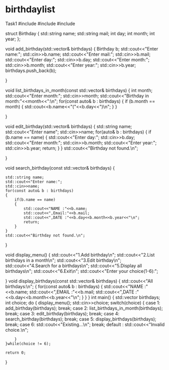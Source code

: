 # birthdaylist
Task1
#include<iostream>
#include<string>
#include<vector>

struct Birthday
{
    std::string name;
    std::string mail;
    int day;
    int month;
    int year;
};

void add_birthday(std::vector<Birthday>& birthdays)
{
    Birthday b;
    std::cout<<"Enter name:";
    std::cin>>b.name;
    std::cout<<"Enter mail:";
    std::cin>>b.mail;
    std::cout<<"Enter day:";
    std::cin>>b.day;
    std::cout<<"Enter month:";
    std::cin>>b.month;
    std::cout<<"Enter year:";
    std::cin>>b.year;
    birthdays.push_back(b);

}

void list_birthdays_in_month(const std::vector<Birthday>& birthdays)
{
    int month;
    std::cout<<"Enter month:";
    std::cin>>month;
    std::cout<<"Birthday in month:"<<month<<":\n";
    for(const auto& b : birthdays)
    {
        if (b.month == month)
        {
            std::cout<<b.name<<"("<<b.day<<")\n";
        }
    }

}

void edit_birthday(std::vector<Birthday>& birthdays)
{
    std::string name;
    std::cout<<"Enter name";
    std::cin>>name;
        for(auto& b : birthdays)
        {
            if (b.name == name)
            {
                std::cout<<"Enter day:";
                std::cin>>b.day;
                std::cout<<"Enter month:";
                std::cin>>b.month;
                std::cout<<"Enter year:";
                std::cin>>b.year;
                return;
            }
        }
        std::cout<<"Birthday not found.\n";

}

void search_birthday(const std::vector<Birthday>& birthdays)
{


    std::string name;
    std::cout<<"Enter name:";
    std::cin>>name;
    for(const auto& b : birthdays)
    {
        if(b.name == name)
        {
            std::cout<<"NAME :"<<b.name;
            std::cout<<",Email:"<<b.mail;
            std::cout<<",DATE :"<<b.day<<b.month<<b.year<<"\n";
            return;
        }
    }
    std::cout<<"Birthday not found.\n";

}



void display_menu()
{
    std::cout<<"1.Add birthday\n";
    std::cout<<"2.List birthdays in a month\n";
    std::cout<<"3.Edit birthday\n";
    std::cout<<"4.Search for a birthdays\n";
    std::cout<<"5.Display all birthdays\n";
    std::cout<<"6.Exit\n";
    std::cout<<"Enter your choice(1-6):";

}
void display_birthdays(const std::vector<Birthday>& birthdays)
{
    std::cout<<"All birthdays:\n";
    {
        for(const auto& b : birthdays)
        {
            std::cout<<"NAME  :"<<b.name;
            std::cout<<",EMAIL :"<<b.mail;
            std::cout<<",DATE :"<<b.day<<b.month<<b.year<<"\n";
        }
    }
}
int main()
{
    std::vector<Birthday> birthdays;
    int choice;
    do
    {
        display_menu();
        std::cin>>choice;
        switch(choice)
        {
        case 1:
            add_birthday(birthdays);
            break;
        case 2:
            list_birthdays_in_month(birthdays);
            break;
        case 3:
            edit_birthday(birthdays);
            break;
        case 4:
            search_birthday(birthdays);
            break;
        case 5:
            display_birthdays(birthdays);
            break;
        case 6:
            std::cout<<"Existing...\n";
            break;
        default :
            std::cout<<"Invalid choice.\n";

        }
    }while(choice != 6);

    return 0;

}
  
